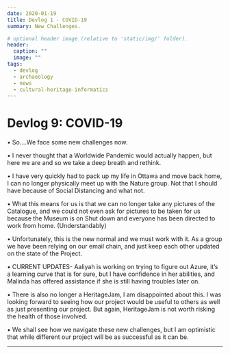```yaml
---
date: 2020-01-19
title: Devlog 1 - COVID-19
summary: New Challenges.

# optional header image (relative to 'static/img/' folder).
header:
  caption: ""
  image: ""
tags:
  - devlog
  - archaeology
  - news
  - cultural-heritage-informatics
---
```


# Devlog 9: COVID-19

•	So….We face some new challenges now.

•	I never thought that a Worldwide Pandemic would actually happen, but here we are and so we take a deep breath and rethink. 

•	I have very quickly had to pack up my life in Ottawa and move back home, I can no longer physically meet up with the Nature group. Not that I should have because of Social Distancing and what not. 

•	What this means for us is that we can no longer take any pictures of the Catalogue, and we could not even ask for pictures to be taken for us because the Museum is on Shut down and everyone has been directed to work from home. (Understandably)

•	Unfortunately, this is the new normal and we must work with it. As a group we have been relying on our email chain, and just keep each other updated on the state of the Project.

•	CURRENT UPDATES- Aaliyah is working on trying to figure out Azure, it’s a learning curve that is for sure, but I have confidence in her abilities, and Malinda has offered assistance if she is still having troubles later on. 

•	There is also no longer a HeritageJam, I am disappointed about this. I was looking forward to seeing how our project would be useful to others as well as just presenting our project. But again, HeritageJam is not worth risking the health of those involved. 

•	We shall see how we navigate these new challenges, but I am optimistic that while different our project will be as successful as it can be. 


---
